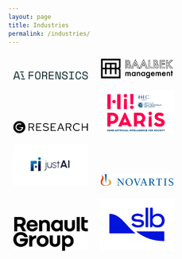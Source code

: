 ```yaml
---
layout: page
title: Industries
permalink: /industries/
---
```

<head>
    <style>
     .image-container {
          display: flex;
          justify-content: center; /* Centers the images horizontally */
          flex-wrap: wrap; /* Allows the images to wrap to the next line if necessary */
          padding: 20px; /* Optional: Adds some padding around the container */
      }
      .industry-image {
          max-width: 150px; /* Set a maximum width */
          height: auto; /* Maintain aspect ratio */
          margin: 10px; /* Add space around each image */
      }
    </style>
</head>
<body>
    <div>
        <img src="../assets/images/aif.png" alt="Industry 1" class="industry-image">
        <img src="../assets/images/baalbek.png" alt="Industry 2" class="industry-image">
        <img src="../assets/images/GR.png" alt="Industry 3" class="industry-image">
        <img src="../assets/images/Hi-PARIS.png" alt="Industry 4" class="industry-image">
        <img src="../assets/images/justai.png" alt="Industry 5" class="industry-image">
        <img src="../assets/images/novartis.png" alt="Industry 6" class="industry-image">
        <img src="../assets/images/RENAULT.jpg" alt="Industry 7" class="industry-image">
        <img src="../assets/images/SLB.png" alt="Industry 8" class="industry-image">
    </div>
</body>


<!--<a href="../assets/pdfs/Company_brochure_EDS2024.pdf"><img style="display: block; margin-left: auto; margin-right: auto;" title="Official Poster" src="../assets/pdfs/Company_brochure_EDS2024-1.png" alt="Official Poster" width="1000"><img style="display: block; margin-left: auto; margin-right: auto;" title="Official Poster" src="../assets/pdfs/Company_brochure_EDS2024-2.png" alt="Official Poster" width="1000"></a>-->

